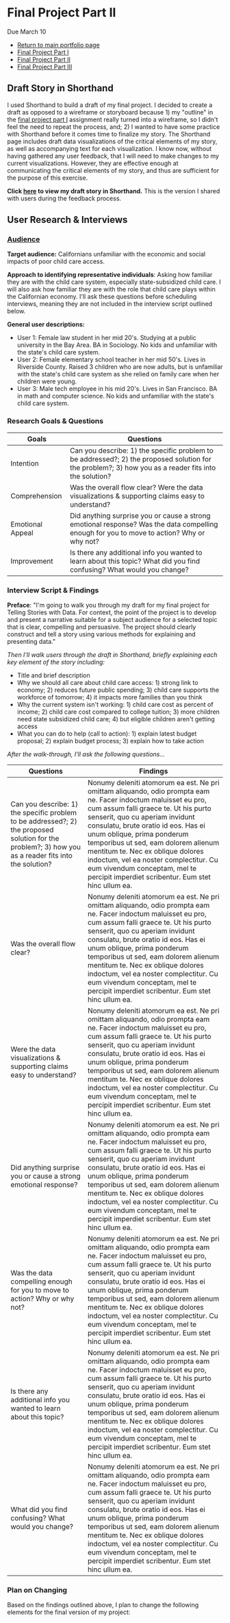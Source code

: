 # Final Project Part II
Due March 10  
- [Return to main portfolio page](https://ejreece.github.io/ReecePortfolio/)
- [Final Project Part I](https://ejreece.github.io/ReecePortfolio/FinalProjectPart1.html)
- [Final Project Part II](https://ejreece.github.io/ReecePortfolio/FinalProjectPart2.html)
- [Final Project Part III](https://ejreece.github.io/ReecePortfolio/FinalProjectPart3.html)

## Draft Story in Shorthand
I used Shorthand to build a draft of my final project. I decided to create a draft as opposed to a wireframe or storyboard because 1) my "outline" in the [final project part I](https://ejreece.github.io/ReecePortfolio/FinalProjectPart1.html) assignment really turned into a wireframe, so I didn't feel the need to repeat the process, and; 2) I wanted to have some practice with Shorthand before it comes time to finalize my story. The Shorthand page includes draft data visualizations of the critical elements of my story, as well as accompanying text for each visualization. I know now, without having gathered any user feedback, that I will need to make changes to my current visualizations. However, they are effective enough at communicating the critical elements of my story, and thus are sufficient for the purpose of this exercise. 

**Click [here](https://carnegiemellon.shorthandstories.com/child-care-access-in-california/index.html) to view my draft story in Shorthand.** This is the version I shared with users during the feedback process. 

## User Research & Interviews

### <u>Audience</u>
**Target audience:** Californians unfamiliar with the economic and social impacts of poor child care access.   

**Approach to identifying representative individuals**: Asking how familiar they are with the child care system, especially state-subsidized child care. I will also ask how familiar they are with the role that child care plays within the Californian economy. I'll ask these questions before scheduling interviews, meaning they are not included in the interview script outlined below.  

**General user descriptions:**
- User 1: Female law student in her mid 20's. Studying at a public university in the Bay Area. BA in Sociology. No kids and unfamiliar with the state's child care system. 
- User 2: Female elementary school teacher in her mid 50's. Lives in Riverside County. Raised 3 children who are now adults, but is unfamiliar with the state's child care system as she relied on family care when her children were young.
- User 3: Male tech employee in his mid 20's. Lives in San Francisco. BA in math and computer science. No kids and unfamiliar with the state's child care system.  

### Research Goals & Questions

| Goals     | Questions |
|-----------|-----------|
| Intention | Can you describe: 1) the specific problem to be addressed?; 2) the proposed solution for the problem?; 3) how you as a reader fits into the solution? | 
| Comprehension | Was the overall flow clear? Were the data visualizations & supporting claims easy to understand? |
| Emotional Appeal | Did anything surprise you or cause a strong emotional response? Was the data compelling enough for you to move to action? Why or why not? |
| Improvement | Is there any additional info you wanted to learn about this topic? What did you find confusing? What would you change? |

### Interview Script & Findings

**Preface**: "I'm going to walk you through my draft for my final project for Telling Stories with Data. For context, the point of the project is to develop and present a narrative suitable for a subject audience for a selected topic that is clear, compelling and persuasive. The project should clearly construct and tell a story using various methods for explaining and presenting data."

*Then I'll walk users through the draft in Shorthand, briefly explaining each key element of the story including:*
- Title and brief description
- Why we should all care about child care access: 1) strong link to economy; 2) reduces future public spending; 3) child care supports the workforce of tomorrow; 4) it impacts more families than you think
- Why the current system isn't working: 1) child care cost as percent of income; 2) child care cost compared to college tuition; 3) more children need state subsidized child care; 4) but eligible children aren't getting access
- What you can do to help (call to action): 1) explain latest budget proposal; 2) explain budget process; 3) explain how to take action

*After the walk-through, I'll ask the following questions...*

| Questions | Findings  |
|-----------|-----------|
| Can you describe: 1) the specific problem to be addressed?; 2) the proposed solution for the problem?; 3) how you as a reader fits into the solution? | Nonumy deleniti atomorum ea est. Ne pri omittam aliquando, odio prompta eam ne. Facer indoctum maluisset eu pro, cum assum falli graece te. Ut his purto senserit, quo cu aperiam invidunt consulatu, brute oratio id eos. Has ei unum oblique, prima ponderum temporibus ut sed, eam dolorem alienum mentitum te. Nec ex oblique dolores indoctum, vel ea noster complectitur. Cu eum vivendum conceptam, mel te percipit imperdiet scribentur. Eum stet hinc ullum ea. |
| Was the overall flow clear? | Nonumy deleniti atomorum ea est. Ne pri omittam aliquando, odio prompta eam ne. Facer indoctum maluisset eu pro, cum assum falli graece te. Ut his purto senserit, quo cu aperiam invidunt consulatu, brute oratio id eos. Has ei unum oblique, prima ponderum temporibus ut sed, eam dolorem alienum mentitum te. Nec ex oblique dolores indoctum, vel ea noster complectitur. Cu eum vivendum conceptam, mel te percipit imperdiet scribentur. Eum stet hinc ullum ea. |
| Were the data visualizations & supporting claims easy to understand? | Nonumy deleniti atomorum ea est. Ne pri omittam aliquando, odio prompta eam ne. Facer indoctum maluisset eu pro, cum assum falli graece te. Ut his purto senserit, quo cu aperiam invidunt consulatu, brute oratio id eos. Has ei unum oblique, prima ponderum temporibus ut sed, eam dolorem alienum mentitum te. Nec ex oblique dolores indoctum, vel ea noster complectitur. Cu eum vivendum conceptam, mel te percipit imperdiet scribentur. Eum stet hinc ullum ea. | 
| Did anything surprise you or cause a strong emotional response? | Nonumy deleniti atomorum ea est. Ne pri omittam aliquando, odio prompta eam ne. Facer indoctum maluisset eu pro, cum assum falli graece te. Ut his purto senserit, quo cu aperiam invidunt consulatu, brute oratio id eos. Has ei unum oblique, prima ponderum temporibus ut sed, eam dolorem alienum mentitum te. Nec ex oblique dolores indoctum, vel ea noster complectitur. Cu eum vivendum conceptam, mel te percipit imperdiet scribentur. Eum stet hinc ullum ea. |
| Was the data compelling enough for you to move to action? Why or why not? | Nonumy deleniti atomorum ea est. Ne pri omittam aliquando, odio prompta eam ne. Facer indoctum maluisset eu pro, cum assum falli graece te. Ut his purto senserit, quo cu aperiam invidunt consulatu, brute oratio id eos. Has ei unum oblique, prima ponderum temporibus ut sed, eam dolorem alienum mentitum te. Nec ex oblique dolores indoctum, vel ea noster complectitur. Cu eum vivendum conceptam, mel te percipit imperdiet scribentur. Eum stet hinc ullum ea. |
| Is there any additional info you wanted to learn about this topic? | Nonumy deleniti atomorum ea est. Ne pri omittam aliquando, odio prompta eam ne. Facer indoctum maluisset eu pro, cum assum falli graece te. Ut his purto senserit, quo cu aperiam invidunt consulatu, brute oratio id eos. Has ei unum oblique, prima ponderum temporibus ut sed, eam dolorem alienum mentitum te. Nec ex oblique dolores indoctum, vel ea noster complectitur. Cu eum vivendum conceptam, mel te percipit imperdiet scribentur. Eum stet hinc ullum ea. |
| What did you find confusing? What would you change? | Nonumy deleniti atomorum ea est. Ne pri omittam aliquando, odio prompta eam ne. Facer indoctum maluisset eu pro, cum assum falli graece te. Ut his purto senserit, quo cu aperiam invidunt consulatu, brute oratio id eos. Has ei unum oblique, prima ponderum temporibus ut sed, eam dolorem alienum mentitum te. Nec ex oblique dolores indoctum, vel ea noster complectitur. Cu eum vivendum conceptam, mel te percipit imperdiet scribentur. Eum stet hinc ullum ea. | 

### Plan on Changing
Based on the findings outlined above, I plan to change the following elements for the final version of my project:

